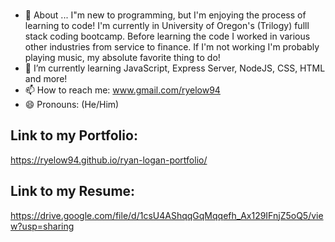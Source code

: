 ### 

- 💬 About ... I"m new to programming, but I'm enjoying the process of learning to code! I'm currently in University of Oregon's (Trilogy) fulll stack coding bootcamp. Before learning the code I worked in various other industries from service to finance. If I'm not working I'm probably playing music, my absolute favorite thing to do!
- 🌱 I’m currently learning JavaScript, Express Server, NodeJS, CSS, HTML and more!
- 📫 How to reach me: www.gmail.com/ryelow94
- 😄 Pronouns: (He/Him) 

## Link to my Portfolio: 
https://ryelow94.github.io/ryan-logan-portfolio/


## Link to my Resume: 
https://drive.google.com/file/d/1csU4AShqqGqMqqefh_Ax129IFnjZ5oQ5/view?usp=sharing
